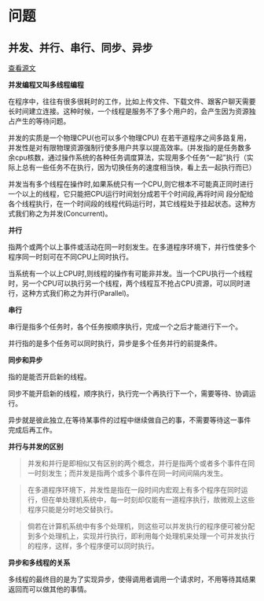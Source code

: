 问题
===

## 并发、并行、串行、同步、异步

[查看源文](https://blog.csdn.net/qq_26442553/article/details/78729793)

**并发编程又叫多线程编程**

在程序中，往往有很多很耗时的工作，比如上传文件、下载文件、跟客户聊天需要长时间建立连接。这种时候，一个线程是服务不了多个用户的，会产生因为资源独占产生的等待问题。

并发的实质是一个物理CPU(也可以多个物理CPU) 在若干道程序之间多路复用，并发性是对有限物理资源强制行使多用户共享以提高效率。(并发指的是任务数多余cpu核数，通过操作系统的各种任务调度算法，实现用多个任务“一起”执行（实际上总有一些任务不在执行，因为切换任务的速度相当快，看上去一起执行而已）

并发当有多个线程在操作时,如果系统只有一个CPU,则它根本不可能真正同时进行一个以上的线程，它只能把CPU运行时间划分成若干个时间段,再将时间 段分配给各个线程执行，在一个时间段的线程代码运行时，其它线程处于挂起状态。这种方式我们称之为并发(Concurrent)。

**并行**

指两个或两个以上事件或活动在同一时刻发生。在多道程序环境下，并行性使多个程序同一时刻可在不同CPU上同时执行。

当系统有一个以上CPU时,则线程的操作有可能非并发。当一个CPU执行一个线程时，另一个CPU可以执行另一个线程，两个线程互不抢占CPU资源，可以同时进行，这种方式我们称之为并行(Parallel)。

**串行**

串行是指多个任务时，各个任务按顺序执行，完成一个之后才能进行下一个。

并行指的是多个任务可以同时执行，异步是多个任务并行的前提条件。

**同步和异步**

指的是能否开启新的线程。

同步不能开启新的线程，顺序执行，执行完一个再执行下一个，需要等待、协调运行。

异步就是彼此独立,在等待某事件的过程中继续做自己的事，不需要等待这一事件完成后再工作。

**并行与并发的区别**

> 并发和并行是即相似又有区别的两个概念，并行是指两个或者多个事件在同一时刻发生；而并发是指两个或多个事件在同一时间间隔内发生。

> 在多道程序环境下，并发性是指在一段时间内宏观上有多个程序在同时运行，但在单处理机系统中，每一时刻却仅能有一道程序执行，故微观上这些程序只能是分时地交替执行。

> 倘若在计算机系统中有多个处理机，则这些可以并发执行的程序便可被分配到多个处理机上，实现并行执行，即利用每个处理机来处理一个可并发执行的程序，这样，多个程序便可以同时执行。

**异步和多线程的关系**

多线程的最终目的是为了实现异步，使得调用者调用一个请求时，不用等待其结果返回而可以做其他的事情。
